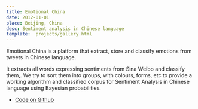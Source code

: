 ```yaml
---
title: Emotional China
date: 2012-01-01
place: Beijing, China
desc: Sentiment analysis in Chinese language
template:  projects/gallery.html
---
```


Emotional China is a platform that extract, store and classify emotions from tweets in Chinese language.

It extracts all words expressing sentiments from Sina Weibo and classify them,. We try to sort them into groups, with colours, forms, etc to provide a working algorithm and classified corpus for Sentiment Analysis in Chinese language using Bayesian probabilities.


* [Code on Github](https://github.com/clemsos/feeling-wheel)
